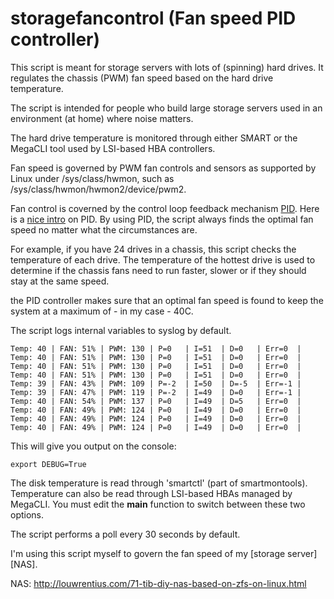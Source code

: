 storagefancontrol (Fan speed PID controller)
=================

This script is meant for storage servers with lots of (spinning) hard drives.
It regulates the chassis (PWM) fan speed based on the hard drive temperature. 

The script is intended for people who build large storage servers used in an
environment (at home) where noise matters.

The hard drive temperature is monitored through either SMART or the MegaCLI 
tool used by LSI-based HBA controllers. 

Fan speed is governed by PWM fan controls and sensors as supported by
Linux under /sys/class/hwmon, such as /sys/class/hwmon/hwmon2/device/pwm2.

Fan control is coverned by the control loop feedback mechanism [PID][pid].
Here is a [nice intro][video01] on PID. By using PID, the script always finds
the optimal fan speed no matter what the circumstances are.

[video01]: https://www.youtube.com/watch?v=UR0hOmjaHp0
[pid]: http://en.wikipedia.org/wiki/PID_controller  

For example, if you have 24 drives in a chassis, this script checks the temperature
of each drive. The temperature of the hottest drive is used to determine if the 
chassis fans need to run faster, slower or if they should stay at the same speed.

the PID controller makes sure that an optimal fan speed is found to keep the
system at a maximum of - in my case - 40C.

The script logs internal variables to syslog by default.

    Temp: 40 | FAN: 51% | PWM: 130 | P=0   | I=51  | D=0   | Err=0  |
    Temp: 40 | FAN: 51% | PWM: 130 | P=0   | I=51  | D=0   | Err=0  |
    Temp: 40 | FAN: 51% | PWM: 130 | P=0   | I=51  | D=0   | Err=0  |
    Temp: 40 | FAN: 51% | PWM: 130 | P=0   | I=51  | D=0   | Err=0  |
    Temp: 39 | FAN: 43% | PWM: 109 | P=-2  | I=50  | D=-5  | Err=-1 |
    Temp: 39 | FAN: 47% | PWM: 119 | P=-2  | I=49  | D=0   | Err=-1 |
    Temp: 40 | FAN: 54% | PWM: 137 | P=0   | I=49  | D=5   | Err=0  |
    Temp: 40 | FAN: 49% | PWM: 124 | P=0   | I=49  | D=0   | Err=0  |
    Temp: 40 | FAN: 49% | PWM: 124 | P=0   | I=49  | D=0   | Err=0  |
    Temp: 40 | FAN: 49% | PWM: 124 | P=0   | I=49  | D=0   | Err=0  |

This will give you output on the console:

    export DEBUG=True 

The disk temperature is read through 'smartctl' (part of smartmontools).
Temperature can also be read through LSI-based HBAs managed by MegaCLI.
You must edit the __main__ function to switch between these two options.

The script performs a poll every 30 seconds by default. 

I'm using this script myself to govern the fan speed of my [storage server][NAS].

NAS: http://louwrentius.com/71-tib-diy-nas-based-on-zfs-on-linux.html
